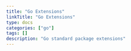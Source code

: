 ```yaml
---
title: "Go Extensions"
linkTitle: "Go Extensions"
type: docs
categories: ["go"]
tags: []
description: "Go standard package extensions"
---
```

